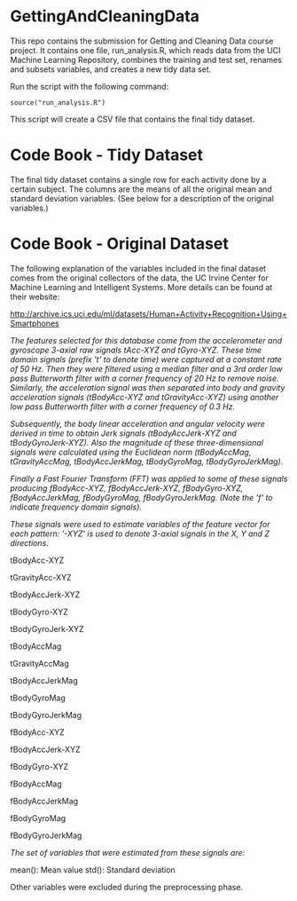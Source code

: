 GettingAndCleaningData
======================

This repo contains the submission for Getting and Cleaning Data course project.  It contains one file, run_analysis.R, which reads data from the UCI Machine Learning Repository, combines the training and test set, renames and subsets variables, and creates a new tidy data set.

Run the script with the following command:

    source("run_analysis.R")
    
This script will create a CSV file that contains the final tidy dataset.

Code Book - Tidy Dataset
=================

The final tidy dataset contains a single row for each activity done by a certain subject.  The columns are the means of all the original mean and standard deviation variables.  (See below for a description of the original variables.)

Code Book - Original Dataset
=================

The following explanation of the variables included in the final dataset comes from the original collectors of the data, the UC Irvine Center for Machine Learning and Intelligent Systems.  More details can be found at their website:

http://archive.ics.uci.edu/ml/datasets/Human+Activity+Recognition+Using+Smartphones

*The features selected for this database come from the accelerometer and gyroscope 3-axial raw signals tAcc-XYZ and tGyro-XYZ. These time domain signals (prefix 't' to denote time) were captured at a constant rate of 50 Hz. Then they were filtered using a median filter and a 3rd order low pass Butterworth filter with a corner frequency of 20 Hz to remove noise. Similarly, the acceleration signal was then separated into body and gravity acceleration signals (tBodyAcc-XYZ and tGravityAcc-XYZ) using another low pass Butterworth filter with a corner frequency of 0.3 Hz.*

*Subsequently, the body linear acceleration and angular velocity were derived in time to obtain Jerk signals (tBodyAccJerk-XYZ and tBodyGyroJerk-XYZ). Also the magnitude of these three-dimensional signals were calculated using the Euclidean norm (tBodyAccMag, tGravityAccMag, tBodyAccJerkMag, tBodyGyroMag, tBodyGyroJerkMag).*

*Finally a Fast Fourier Transform (FFT) was applied to some of these signals producing fBodyAcc-XYZ, fBodyAccJerk-XYZ, fBodyGyro-XYZ, fBodyAccJerkMag, fBodyGyroMag, fBodyGyroJerkMag. (Note the 'f' to indicate frequency domain signals).* 

*These signals were used to estimate variables of the feature vector for each pattern:*
*'-XYZ' is used to denote 3-axial signals in the X, Y and Z directions.*

tBodyAcc-XYZ

tGravityAcc-XYZ

tBodyAccJerk-XYZ

tBodyGyro-XYZ

tBodyGyroJerk-XYZ

tBodyAccMag

tGravityAccMag

tBodyAccJerkMag

tBodyGyroMag

tBodyGyroJerkMag

fBodyAcc-XYZ

fBodyAccJerk-XYZ

fBodyGyro-XYZ

fBodyAccMag

fBodyAccJerkMag

fBodyGyroMag

fBodyGyroJerkMag

*The set of variables that were estimated from these signals are:*

mean(): Mean value
std(): Standard deviation

Other variables were excluded during the preprocessing phase.
